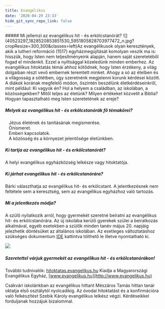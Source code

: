 ```yaml
---
title: Evangélikus
date: '2020-04-29 23:33'
hide_git_sync_repo_link: false
---
```


<div markdown="1" class="centered-text">
##### Mi jellemzi az evangélikus hit - és erkölcstanórát?
![](40523297_1828520853851530_5951805828703977472_n.jpg?cropResize=300,300&classes=left)Az evangélikusok olyan keresztények, akik a lutheri reformáció (1517) egyházmegújítását komolyan veszik ma is: hisszük, hogy Isten nem teljesítményeink alapján, hanem saját szeretetéből fogad el mindenkit. Ezzel a nyíltsággal közeledünk minden emberhez.
Az evangélikus hitoktatás témái ahhoz kötődnek, hogy Isten érzékeny, a világ dolgaiban részt vevő embernek teremtett minket. Ahogy a só az ételben és a világosság a sötétben, úgy szeretnénk megjelenni korunk kérdései között. A diákok korának megfelelő módon, őszintén beszélünk életkérdéseinkről, mint például: Ki vagyok én? Hol a helyem a családban, az iskolában, a közösségekben? Mitől teljes az életünk? Milyen értékeket közvetít a Biblia? Hogyan tapasztalható meg Isten szeretetének az ereje?


##### Melyek az evangélikus hit - és erkölcstanórák fő témakörei?
&nbsp;&nbsp;&nbsp;Jézus életének és tanításának megismerése.<br/>
&nbsp;&nbsp;&nbsp;Önismeret.<br/>
&nbsp;&nbsp;&nbsp;Emberi kapcsolatok.<br/>
&nbsp;&nbsp;&nbsp;A közösség és a környezet jelentősége életünkben.

##### Ki tartja az evangélikus hit - és erkölcstanórát?
A helyi evangélikus egyházközség lelkésze vagy hitoktatója.

##### Ki járhat evangélikus hit - és erkölcstanórára?
Bárki választhatja az evangélikus hit- és erkölcstant. A jelentkezésnek nem feltétele sem a keresztség, sem az evangélikus egyházhoz való tartozás.

##### Mi a jelentkezés módja?
A szülő nyilatkozik arról, hogy gyermekét szeretné beíratni az evangélikus hit- és erkölcstanórára. Az új iskolába kerülő gyerekek szülei a beiratkozás alkalmával, egyéb esetekben a szülők minden tanév május 20. napjáig jelezhetik döntésüket az általános iskolában. Az esetleges változtatáshoz szükséges dokumentum <a href="http://esterhazyiskola.hu/dokumentumok/letoeltheto-dokumentumok/letoltheto-iskolai/etika-hittan-valasztas/Nyilatkozat%20etika_hittan%20valasztas.pdf">IDE</a> kattintva tölthető le illetve nyomtatható ki.

![](IMG_20180706.jpg?cropResize=400,400&classes=left)

##### Szeretettel várjuk gyermekét az evangélikus hit - és erkölcstanórákon!
További tudnivalók: [hitoktatas.evangelikus.hu](http://hitoktatas.evangelikus.hu)
Kiadja a Magyarországi Evangélikus Egyház, [www.evangelikus.hu](http://www.evangelikus.hu)

Csákvári iskolánkban az evangélikus hittant Mészáros Tamás hittan tanár oktatja első osztálytól nyolcadikig. Az óvodai hitoktatást és a konfirmációra való felkészítést Szebik Károly evangélikus lelkész végzi. Kérdéseikkel forduljanak hozzájuk bizalommal.

</div>